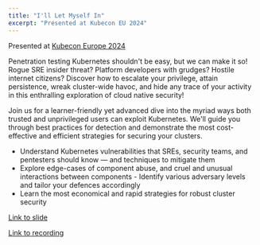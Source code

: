 ```yaml
---
title: "I'll Let Myself In"
excerpt: "Presented at Kubecon EU 2024"
---
```


Presented at [Kubecon Europe 2024](https://kccnceu2024.sched.com/event/1YeR0)

Penetration testing Kubernetes shouldn't be easy, but we can make it so! Rogue SRE insider threat? Platform developers with grudges? Hostile internet citizens? Discover how to escalate your privilege, attain persistence, wreak cluster-wide havoc, and hide any trace of your activity in this enthralling exploration of cloud native security! 

Join us for a learner-friendly yet advanced dive into the myriad ways both trusted and unprivileged users can exploit Kubernetes. We'll guide you through best practices for detection and demonstrate the most cost-effective and efficient strategies for securing your clusters. 

- Understand Kubernetes vulnerabilities that SREs, security teams, and pentesters should know — and techniques to mitigate them 
- Explore edge-cases of component abuse, and cruel and unusual interactions between components - Identify various adversary levels and tailor your defences accordingly 
- Learn the most economical and rapid strategies for robust cluster security 

[Link to slide](/assets/talks/Kubecon-EU-Ill-Let-Myself-In.pdf)

[Link to recording](https://www.youtube.com/watch?v=f10WQlr0h_M)
